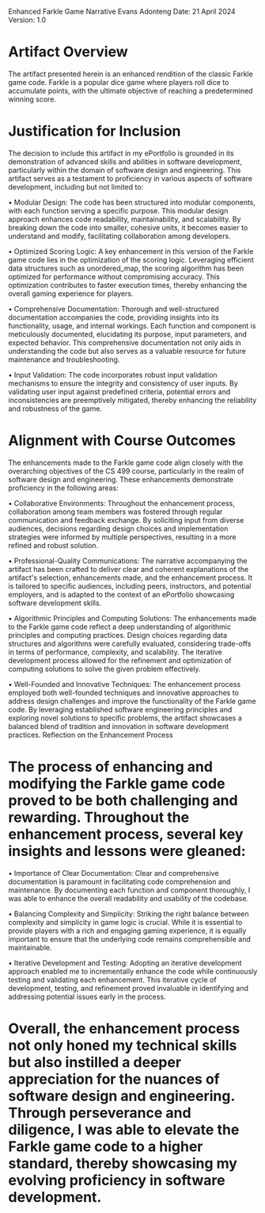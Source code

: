 Enhanced Farkle Game Narrative
Evans Adonteng
Date: 21 April 2024
Version: 1.0 

# Artifact Overview
The artifact presented herein is an enhanced rendition of the classic Farkle game code. Farkle is a popular dice game where players roll dice to accumulate points, with the ultimate objective of reaching a predetermined winning score. 

# Justification for Inclusion
The decision to include this artifact in my ePortfolio is grounded in its demonstration of advanced skills and abilities in software development, particularly within the domain of software design and engineering. This artifact serves as a testament to proficiency in various aspects of software development, including but not limited to:

•	Modular Design: The code has been structured into modular components, with each function serving a specific purpose. This modular design approach enhances code readability, maintainability, and scalability. By breaking down the code into smaller, cohesive units, it becomes easier to understand and modify, facilitating collaboration among developers.

•	Optimized Scoring Logic: A key enhancement in this version of the Farkle game code lies in the optimization of the scoring logic. Leveraging efficient data structures such as unordered_map, the scoring algorithm has been optimized for performance without compromising accuracy. This optimization contributes to faster execution times, thereby enhancing the overall gaming experience for players.

•	Comprehensive Documentation: Thorough and well-structured documentation accompanies the code, providing insights into its functionality, usage, and internal workings. Each function and component is meticulously documented, elucidating its purpose, input parameters, and expected behavior. This comprehensive documentation not only aids in understanding the code but also serves as a valuable resource for future maintenance and troubleshooting.

•	Input Validation: The code incorporates robust input validation mechanisms to ensure the integrity and consistency of user inputs. By validating user input against predefined criteria, potential errors and inconsistencies are preemptively mitigated, thereby enhancing the reliability and robustness of the game.

# Alignment with Course Outcomes
The enhancements made to the Farkle game code align closely with the overarching objectives of the CS 499 course, particularly in the realm of software design and engineering. These enhancements demonstrate proficiency in the following areas:

•	Collaborative Environments: Throughout the enhancement process, collaboration among team members was fostered through regular communication and feedback exchange. By soliciting input from diverse audiences, decisions regarding design choices and implementation strategies were informed by multiple perspectives, resulting in a more refined and robust solution.

•	Professional-Quality Communications: The narrative accompanying the artifact has been crafted to deliver clear and coherent explanations of the artifact's selection, enhancements made, and the enhancement process. It is tailored to specific audiences, including peers, instructors, and potential employers, and is adapted to the context of an ePortfolio showcasing software development skills.

•	Algorithmic Principles and Computing Solutions: The enhancements made to the Farkle game code reflect a deep understanding of algorithmic principles and computing practices. Design choices regarding data structures and algorithms were carefully evaluated, considering trade-offs in terms of performance, complexity, and scalability. The iterative development process allowed for the refinement and optimization of computing solutions to solve the given problem effectively.

•	Well-Founded and Innovative Techniques: The enhancement process employed both well-founded techniques and innovative approaches to address design challenges and improve the functionality of the Farkle game code. By leveraging established software engineering principles and exploring novel solutions to specific problems, the artifact showcases a balanced blend of tradition and innovation in software development practices.
Reflection on the Enhancement Process

# The process of enhancing and modifying the Farkle game code proved to be both challenging and rewarding. Throughout the enhancement process, several key insights and lessons were gleaned:

•	Importance of Clear Documentation: Clear and comprehensive documentation is paramount in facilitating code comprehension and maintenance. By documenting each function and component thoroughly, I was able to enhance the overall readability and usability of the codebase.

•	Balancing Complexity and Simplicity: Striking the right balance between complexity and simplicity in game logic is crucial. While it is essential to provide players with a rich and engaging gaming experience, it is equally important to ensure that the underlying code remains comprehensible and maintainable.

•	Iterative Development and Testing: Adopting an iterative development approach enabled me to incrementally enhance the code while continuously testing and validating each enhancement. This iterative cycle of development, testing, and refinement proved invaluable in identifying and addressing potential issues early in the process.

# Overall, the enhancement process not only honed my technical skills but also instilled a deeper appreciation for the nuances of software design and engineering. Through perseverance and diligence, I was able to elevate the Farkle game code to a higher standard, thereby showcasing my evolving proficiency in software development.


